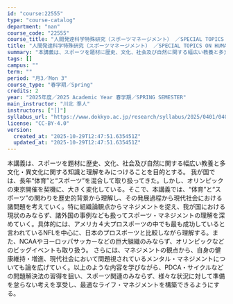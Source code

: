 ```yaml
---
id: "course:22555"
type: "course-catalog"
department: "nan"
course_code: "22555"
course_title: "人間発達科学特殊研究（スポーツマネージメント） ／SPECIAL TOPICS ON HUMAN DEVELOPMENTAL SCIENCE: SPORTS MANAGEMENT"
title: "人間発達科学特殊研究（スポーツマネージメント） ／SPECIAL TOPICS ON HUMAN DEVELOPMENTAL SCIENCE: SPORTS MANAGEMENT"
summary: "本講義は、スポーツを題材に歴史、文化、社会及び自然に関する幅広い教養と多文化・異文化に関する知識と理解をみにつけることを目的とする。 我が国では、長年“体育”と“スポーツ”を混合して取り扱ってきた。しかし、オリンピックの東京開催を契機に、大…"
tags: []
campus: ""
term: ""
period: "月3／Mon 3"
course_type: "春学期／Spring"
credits: 2
year: "2025年度／2025 Academic Year 春学期／SPRING SEMESTER"
main_instructor: "川北 準人"
instructors: ["[]"]
syllabus_url: "https://www.dokkyo.ac.jp/research/syllabus/2025/0401/0401_22555_ja_JP.html"
license: "CC-BY-4.0"
version:
  created_at: "2025-10-29T12:47:51.635451Z"
  updated_at: "2025-10-29T12:47:51.635451Z"
---
```

本講義は、スポーツを題材に歴史、文化、社会及び自然に関する幅広い教養と多文化・異文化に関する知識と理解をみにつけることを目的とする。 我が国では、長年“体育”と“スポーツ”を混合して取り扱ってきた。しかし、オリンピックの東京開催を契機に、大きく変化している。そこで、本講義では、“体育”と“スポーツ”の関わりを歴史的背景から理解し、その発展過程から現代社会における諸問題を考えていく。特に組織論観点からマネジメントを捉え、我が国における現状のみならず、諸外国の事例なども扱ってスポーツ・マネジメントの理解を深めていく。具体的には、アメリカ４大プロスポーツの中でも最も成功していると言われているNFLを中心に、日本のプロスポーツと比較しながら理解する。また、NCAAやヨーロッパサッカーなどの巨大組織のみならず、オリンピックなどのビッグイベントも取り扱う。 さらには、マネジメントの観点から、自身の健康維持・増進、現代社会において問題視されているメンタル・マネジメントについても論を広げていく。以上のような内容を学びながら、PDCA・サイクルなどの問題解決法の習得を狙い、スポーツ関連のみならず、様々な状況に対して準備を怠らない考えを享受し、最適なライフ・マネジメントを構築できるようにする。
